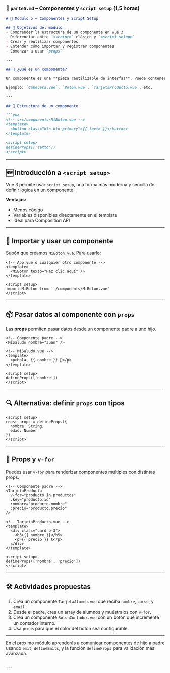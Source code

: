 

### 📂 `parte5.md` – Componentes y `script setup` (1,5 horas)

````markdown
# 🧱 Módulo 5 – Componentes y Script Setup

## 🎯 Objetivos del módulo
- Comprender la estructura de un componente en Vue 3
- Diferenciar entre `<script>` clásico y `<script setup>`
- Crear y reutilizar componentes
- Entender cómo importar y registrar componentes
- Comenzar a usar `props`

---

## 🧩 ¿Qué es un componente?

Un componente es una **pieza reutilizable de interfaz**. Puede contener su propio HTML, CSS y JS.

Ejemplo: `Cabecera.vue`, `Boton.vue`, `TarjetaProducto.vue`, etc.

---

## 📁 Estructura de un componente

```vue
<!-- src/components/MiBoton.vue -->
<template>
  <button class="btn btn-primary">{{ texto }}</button>
</template>

<script setup>
defineProps(['texto'])
</script>
````

---

## 🆕 Introducción a `<script setup>`

Vue 3 permite usar `script setup`, una forma más moderna y sencilla de definir lógica en un componente.

**Ventajas:**

* Menos código
* Variables disponibles directamente en el template
* Ideal para Composition API

---

## 🔄 Importar y usar un componente

Supón que creamos `MiBoton.vue`. Para usarlo:

```vue
<!-- App.vue o cualquier otro componente -->
<template>
  <MiBoton texto="Haz clic aquí" />
</template>

<script setup>
import MiBoton from './components/MiBoton.vue'
</script>
```

---

## 📦 Pasar datos al componente con `props`

Las **props** permiten pasar datos desde un componente padre a uno hijo.

```vue
<!-- Componente padre -->
<MiSaludo nombre="Juan" />
```

```vue
<!-- MiSaludo.vue -->
<template>
  <p>Hola, {{ nombre }} 👋</p>
</template>

<script setup>
defineProps(['nombre'])
</script>
```

---

## 🔍 Alternativa: definir `props` con tipos

```vue
<script setup>
const props = defineProps({
  nombre: String,
  edad: Number
})
</script>
```

---

## 🔁 Props y `v-for`

Puedes usar `v-for` para renderizar componentes múltiples con distintas props.

```vue
<!-- Componente padre -->
<TarjetaProducto
  v-for="producto in productos"
  :key="producto.id"
  :nombre="producto.nombre"
  :precio="producto.precio"
/>
```

```vue
<!-- TarjetaProducto.vue -->
<template>
  <div class="card p-3">
    <h5>{{ nombre }}</h5>
    <p>{{ precio }} €</p>
  </div>
</template>

<script setup>
defineProps(['nombre', 'precio'])
</script>
```

---

## 🛠 Actividades propuestas

1. Crea un componente `TarjetaAlumno.vue` que reciba `nombre`, `curso`, y `email`.
2. Desde el padre, crea un array de alumnos y muéstralos con `v-for`.
3. Crea un componente `BotonContador.vue` con un botón que incremente un contador interno.
4. Usa `props` para que el color del botón sea configurable.

---

En el próximo módulo aprenderás a comunicar componentes de hijo a padre usando `emit`, `defineEmits`, y la función `defineProps` para validación más avanzada.

```

---


